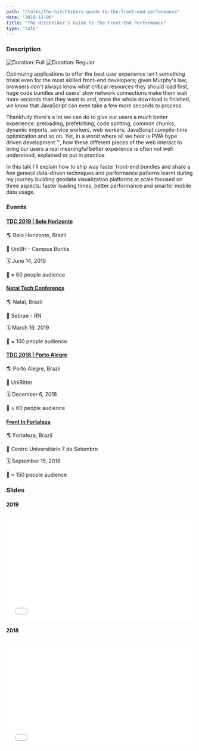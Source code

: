 ```yaml
---
path: "/talks/the-hitchhikers-guide-to-the-front-end-performance"
date: "2018-12-06"
title: "The Hitchhiker's Guide to the Front-End Performance"
type: "talk"
---
```


### Description

![Duration: Full](https://img.shields.io/badge/duration-full-brightgreen?style=for-the-badge)
![Duration: Regular](https://img.shields.io/badge/duration-regular-yellowgreen?style=for-the-badge)

Optimizing applications to offer the best user experience isn't something trivial even for the most skilled front-end developers; given Murphy's law, browsers don't always know what critical resources they should load first, huge code bundles and users' slow network connections make them wait more seconds than they want to and, once the whole download is finished, we know that JavaScript can even take a few more seconds to process.

Thankfully there's a lot we can do to give our users a much better experience: preloading, prefetching, code splitting, common chunks, dynamic imports, service workers, web workers, JavaScript compile-time optimization and so on. Yet, in a world where all we hear is PWA hype driven development ™, how these different pieces of the web interact to bring our users a real meaningful better experience is often not well understood, explained or put in practice.

In this talk I'll explain how to ship way faster front-end bundles and share a few general data-driven techniques and performance patterns learnt during my journey building geodata visualization platforms at scale focused on three aspects: faster loading times, better performance and smarter mobile data usage.

### Events

#### [TDC 2019 | Belo Horizonte](http://www.thedevelopersconference.com.br/tdc/2019/belohorizonte/trilha-javascript)

🌎 Belo Horizonte, Brazil

📍 UniBH - Campus Buritis

🗓️ June 14, 2019

👥 ≈ 60 people audience

#### [Natal Tech Conference](https://www.meetup.com/pt-BR/GDG-Natal/events/258558498/)

🌎 Natal, Brazil

📍 Sebrae - RN

🗓️ March 16, 2019

👥 ≈ 100 people audience

#### [TDC 2018 | Porto Alegre](http://www.thedevelopersconference.com.br/tdc/2018/portoalegre/trilha-web-frontend)

🌎 Porto Alegre, Brazil

📍 UniRitter

🗓️ December 6, 2018

👥 ≈ 60 people audience

#### [Front In Fortaleza](http://frontinfortaleza.com.br)

🌎 Fortaleza, Brazil

📍 Centro Universitário 7 de Setembro

🗓️ September 15, 2018

👥 ≈ 150 people audience

### Slides

#### 2019

<div style="left: 0; width: 100%; height: 0; position: relative; padding-bottom: 56.1987%;"><iframe src="//speakerdeck.com/player/9cae5387394947a2873b568583b6f3e7" style="border: 0; top: 0; left: 0; width: 100%; height: 100%; position: absolute;" allowfullscreen scrolling="no" allow="autoplay; encrypted-media"></iframe></div>

#### 2018

<div style="left: 0; width: 100%; height: 0; position: relative; padding-bottom: 56.1987%;"><iframe src="//speakerdeck.com/player/6d3bd64849754dcc915b5af58edbcc11" style="border: 0; top: 0; left: 0; width: 100%; height: 100%; position: absolute;" allowfullscreen scrolling="no" allow="autoplay; encrypted-media"></iframe></div>
